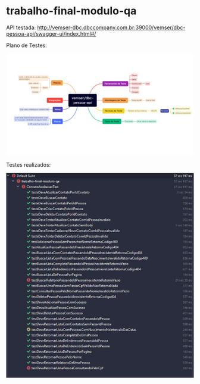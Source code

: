 # trabalho-final-modulo-qa

API testada: http://vemser-dbc.dbccompany.com.br:39000/vemser/dbc-pessoa-api/swagger-ui/index.html#/

Plano de Testes:

![Imagem do plano](images/planodetestes.jpeg)

Testes realizados:

![Imagem do plano](images/testes.JPG)
